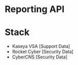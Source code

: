 # Reporting API

# Stack
- Kaseya VSA    [Support Data]
- Rocket Cyber  [Security Data]
- CyberCNS      [Security Data]
